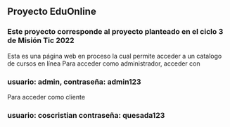 ## Proyecto EduOnline 
### Este proyecto corresponde al proyecto planteado en el ciclo 3 de Misión Tic 2022
Esta es una página web en proceso la cual permite acceder a un catalogo de cursos en línea 
Para acceder como administrador, acceder con
### usuario: admin, contraseña: admin123
 
Para acceder como cliente
### usuario: coscristian contraseña: quesada123
